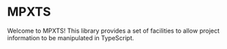 # MPXTS

Welcome to MPXTS! This library provides a set of facilities to allow project information to be manipulated in TypeScript.
